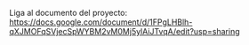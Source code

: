 Liga al documento del proyecto:
https://docs.google.com/document/d/1FPgLHBlh-qXJMOFqSVjecSpWYBM2vM0Mj5ylAiJTvqA/edit?usp=sharing
